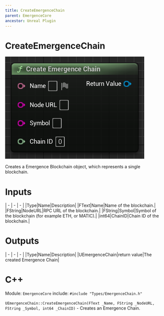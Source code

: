 ```yaml
---
title: CreateEmergenceChain
parent: EmergenceCore
ancestor: Unreal Plugin
---
```


# CreateEmergenceChain

![](CreateEmergenceChain.PNG)

Creates a Emergence Blockchain object, which represents a single blockchain.

# Inputs

| - | - | - |
|Type|Name|Description|
|FText|Name|Name of the blockchain.|
|FString|NodeURL|RPC URL of the blockchain.|
|FString|Symbol|Symbol of the blockchain (for example ETH, or MATIC).|
|int64|ChainID|Chain ID of the blockchain.|

# Outputs

| - | - | - |
|Type|Name|Description|
|UEmergenceChain|return value|The created Emergence Chain|

# C++
Module: `EmergenceCore`
include: `#include "Types/EmergenceChain.h"`

`UEmergenceChain::CreateEmergenceChain(FText _Name, FString _NodeURL, FString _Symbol, int64 _ChainID)` - Creates an Emergence Chain.
